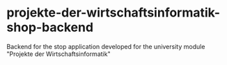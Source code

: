 # projekte-der-wirtschaftsinformatik-shop-backend
Backend for the stop application developed for the university module "Projekte der Wirtschaftsinformatik"
